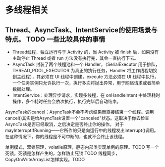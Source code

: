 # 多线程相关

## Thread、AsyncTask、IntentService的使用场景与特点。 TODO 一些比较具体的事情
* Thread线程，独立运行与于 Activity 的，当 Activity 被 finish 后，如果没有主动停止 Thread 或者 run 方法没有执行完，其会一直执行下去。
* AsyncTask 封装了两个线程池和一个 Handler，（SerialExecutor 用于排队，THREAD_POOL_EXECUTOR 为真正的执行任务，Handler 将工作线程切换到主线程），其必须在 UI 线程中创建，execute 方法必须在 UI 线程中执行，一个任务实例只允许执行一次，执行多次将抛出异常，用于网络请求或者简单数据处理。
* IntentService：处理异步请求，实现多线程，在 onHandleIntent 中处理耗时操作，多个耗时任务会依次执行，执行完毕后自动结束。

AsyncTask的cancel：AsyncTask不会不考虑结果而直接结束一个线程。调用cancel()其实是给AsyncTask设置一个"canceled"状态。这取决于你去检查AsyncTask是否已经取消，之后决定是否终止你的操作。
对于mayInterruptIfRunning——它所作的只是向运行中的线程发出interrupt()调用。在这种情况下，你的线程是不可中断的，也就不会终止该线程。


单例模式，双锁原理，volatile原理，静态内部类实现单例的原理。TODO
写一个死锁，死锁是怎样产生的，怎样防止死锁 TODO
线程同步，CopyOnWriteArrayList怎样实现。TODO
